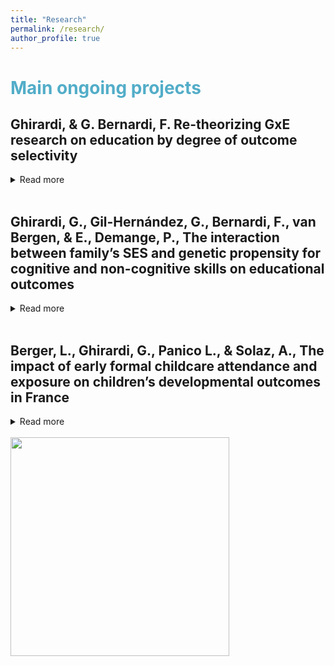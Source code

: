 ```yaml
---
title: "Research"
permalink: /research/
author_profile: true
---
```


# <span style="color:#52adc8"> Main ongoing projects </span>


## Ghirardi, & G. Bernardi, F. Re-theorizing GxE research on education by degree of outcome selectivity
<details>
<summary>Read more</summary>
In the field of sociogenomics, there is a growing body of studies that focus on whether and how the genetic effect (i.e., G) on educational attainment is moderated by socio-economic status of the family of origin (i.e., SES). Does the genetic propensity for education matter more for the final educational attainment of high or low-SES students? The results of studies that address this question are mixed and inconclusive. We contribute to this literature by introducing the notion of educational outcome selectivity. We argue that we observe different patterns in the GxSES interaction depending on the selectivity of the educational outcome considered. We expand previous research that has been mainly guided by the Scarr-Rowe hypothesis, building on theories of compensatory and boosting advantage from social stratification research. These theories stress the role of family resources and parental aspirations to avoid downward social mobility in moderating the effect of an adverse or favorable previous event for a later outcome. Using three data sources from the US, such as the National Longitudinal Study of Adolescent to Adult Health (Add Health), the Health and Retirement Study (HRS), and the Wisconsin Longitudinal Study (WLS), we perform both a within and between-family analysis. Particularly, we investigate outcomes characterized by different levels of selectivity: high school completion, college enrollment, college completion, graduate school completion, and PhD or post-baccalaureate professional education. Our results are largely in line with the hypotheses that patterns of compensatory advantage are expected in the case of non-selective outcomes, such as high school completion, while patterns of boosting advantage are to be found in the case of selective outcomes, such as graduate school completion. We caution, however, that although this is the best we can do at the current stage of the social science genetic field, further studies may arrive at different conclusions when new methods and tools to control for biases in the GxE study will be developed.
</details>
<br>

##  Ghirardi, G., Gil-Hernández, G., Bernardi, F., van Bergen, & E., Demange, P., The interaction between family’s SES and genetic propensity for cognitive and non-cognitive skills on educational outcomes
<details>
<summary>Read more</summary>
The persistent transmission of educational (dis)advantages over generations is well-documented in social stratification research, but we know less about specific mechanisms. Drawing from rational action theories, the compensatory advantage mechanism predicts that negative traits or events for educational achievement—i.e., low birth weight or endowments—are not or little consequential for advantaged children compared with disadvantaged peers. However, with mixed findings, previous evidence on compensatory patterns for early-life unfortunate events or traits is scarce, mainly when applied to genetic endowments for educational attainment. This article tests whether high-SES families compensate for bad luck in the genetic lottery for educational achievement. Using data from a genotyped sample of twins and siblings from the Netherlands Twin Register (NTR), we build polygenic indexes (PGI) for cognitive and non-cognitive skills, and we regress different educational outcomes—grades in primary education (mathematics and reading at age 7 and 10), test scores (CITO), track choice and educational attainment—on both PGS stratifying by parental SES. We combine a between- and within-family design to account for different sources of confounding and test complementary compensatory mechanisms. Preliminary results for the between family analysis show that PGI for cognitive skills is less predictive of test score, track choice, educational attainment for high-SES children by suggesting a compensatory advantaged mechanism in play. Similarly, we find compensation for track choice, educational attainment and boosting for grades in mathematics at age 7. The within family analysis confirms a compensation effect for low PGI for cognitive skills in test score, track choice and grade in mathematics at age 10 and a boosting effect for PGI for non-cognitive skills in reading at age 7
</details>
<br>

##  Berger, L., Ghirardi, G., Panico L., & Solaz, A., The impact of early formal childcare attendance and exposure on children’s developmental outcomes in France
<details>
<summary>Read more</summary>
The importance of early childhood education and care (ECEC) for fostering children’s development and reducing early inequalities is widely recognized by previous studies. However, much of this evidence refers to pre-school (i.e., to 3-to 5-year-olds), and mainly stems from randomized evaluations of small-scale intensive programs based in the United States and other English-speaking countries. This study thus examines the impact of ECEC under the age of 3 on children’s development and its role in tackling the early social inequality in such outcomes in France. We ask whether attending ECEC at age 2 has a positive (or negative) impact on children’s developmental outcomes and if the role of ECEC on child development is different according to the family’s socio-economic status (SES). We address these questions, using the Étude Longitudinale Français depuis l’Enfance (Elfe), and ordinary least squares (OLS) models with inverse probability weight (IPW) to account for confounding bias possibly arising from selection into care arrangements. Our findings show that ECEC attendance positively affects children’s development and that disadvantaged children benefit more in children’s global development from attending ECEC. These results suggest that ECEC institutions may be an effective tool to reduce social inequalities in some, but not all, early child developmental outcomes.
</details>
<br>

<img src="http://gaiaghirardi.github.io/images/re.jpeg" width="350" />
